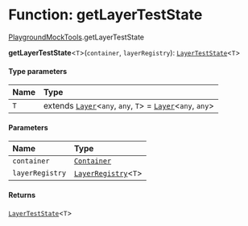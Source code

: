 # Function: getLayerTestState

[PlaygroundMockTools](/en/auto-docs/free-layout-editor/modules/PlaygroundMockTools.md).getLayerTestState

**getLayerTestState**<`T`>(`container`, `layerRegistry`): [`LayerTestState`](/en/auto-docs/free-layout-editor/classes/PlaygroundMockTools.LayerTestState.md)<`T`>

#### Type parameters

| Name | Type |
| :------ | :------ |
| `T` | extends [`Layer`](/en/auto-docs/free-layout-editor/classes/Layer.md)<`any`, `any`, `T`> = [`Layer`](/en/auto-docs/free-layout-editor/classes/Layer.md)<`any`, `any`> |

#### Parameters

| Name | Type |
| :------ | :------ |
| `container` | [`Container`](/en/auto-docs/free-layout-editor/interfaces/interfaces.Container.md) |
| `layerRegistry` | [`LayerRegistry`](/en/auto-docs/free-layout-editor/interfaces/LayerRegistry.md)<`T`> |

#### Returns

[`LayerTestState`](/en/auto-docs/free-layout-editor/classes/PlaygroundMockTools.LayerTestState.md)<`T`>
